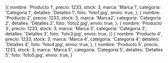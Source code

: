[{
    nombre: 'Producto 1',
    precio: 1233,
    stock: 3,
    marca: 'Marca 1',
    categoria: 'Categoria 1',
    detalles: 'Detalles 1',
    foto: 'foto1.jpg',
    envio: true,
},
{
    nombre: 'Producto 2',
    precio: 1233,
    stock: 3,
    marca: 'Marca2',
    categoria: 'Categoria 2',
    detalles: 'Detalles 2',
    foto: 'foto2.jpg',
    envio: true,
},
{
    nombre: 'Producto 3',
    precio: 1233,
    stock: 3,
    marca: 'Marca 3',
    categoria: 'Categoria 3',
    detalles: 'Detalles 3',
    foto: 'foto3.jpg',
    envio: true,
}]
{
    nombre: 'Producto 4',
    precio: 1233,
    stock: 3,
    marca: 'Marca 4',
    categoria: 'Categoria 4',
    detalles: 'Detalles 4',
    foto: 'foto4.jpg',
    envio: true,
},
{
    nombre: 'Producto 5',
    precio: 1233,
    stock: 3,
    marca: 'Marca 5',
    categoria: 'Categoria 5',
    detalles: 'Detalles 5',
    foto: 'foto5.jpg',
    envio: true,
}


